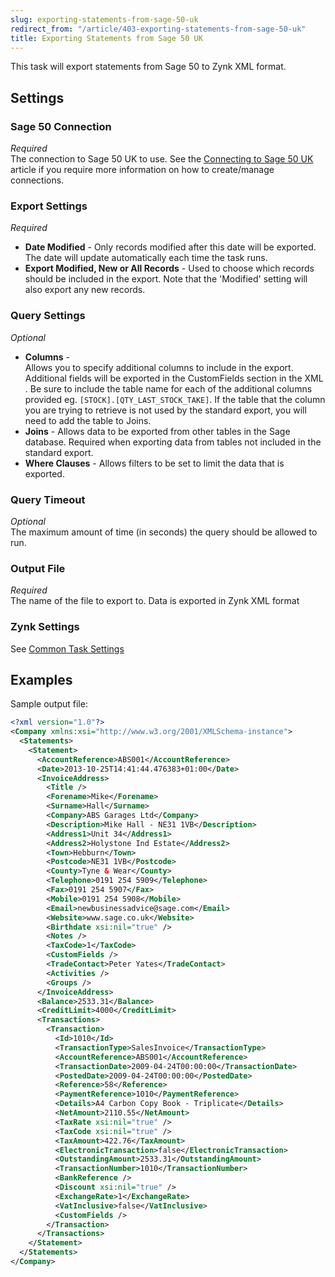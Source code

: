 ```yaml
---
slug: exporting-statements-from-sage-50-uk
redirect_from: "/article/403-exporting-statements-from-sage-50-uk"
title: Exporting Statements from Sage 50 UK
---
```

This task will export statements from Sage 50 to Zynk XML format.

## Settings
### Sage 50 Connection
_Required_  
The connection to Sage 50 UK to use.  See the [Connecting to Sage 50 UK](connecting-to-sage-50-uk) article if you require more information on how to create/manage connections.

### Export Settings
_Required_  

 * **Date Modified** - Only records modified after this date will be exported. The date will update automatically each time the task runs.
 * **Export Modified, New or All Records** - Used to choose which records should be included in the export. Note that the 'Modified' setting will also export any new records.

### Query Settings
_Optional_  

 * **Columns** - Allows you to specify additional columns to include in the export.  Additional fields will be exported in the CustomFields section in the XML.  Be sure to include the table name for each of the additional columns provided eg. `[STOCK].[QTY_LAST_STOCK_TAKE]`.  If the table that the column you are trying to retrieve is not used by the standard export, you will need to add the table to Joins.
 * **Joins** - Allows data to be exported from other tables in the Sage database. Required when exporting data from tables not included in the standard export.
 * **Where Clauses** - Allows filters to be set to limit the data that is exported.

### Query Timeout
_Optional_  
The maximum amount of time (in seconds) the query should be allowed to run.

### Output File
_Required_  
The name of the file to export to. Data is exported in Zynk XML format

### Zynk Settings
See [Common Task Settings](common-task-settings)

## Examples


Sample output file:

```xml
<?xml version="1.0"?>
<Company xmlns:xsi="http://www.w3.org/2001/XMLSchema-instance">
  <Statements>
    <Statement>
      <AccountReference>ABS001</AccountReference>
      <Date>2013-10-25T14:41:44.476383+01:00</Date>
      <InvoiceAddress>
        <Title />
        <Forename>Mike</Forename>
        <Surname>Hall</Surname>
        <Company>ABS Garages Ltd</Company>
        <Description>Mike Hall - NE31 1VB</Description>
        <Address1>Unit 34</Address1>
        <Address2>Holystone Ind Estate</Address2>
        <Town>Hebburn</Town>
        <Postcode>NE31 1VB</Postcode>
        <County>Tyne & Wear</County>
        <Telephone>0191 254 5909</Telephone>
        <Fax>0191 254 5907</Fax>
        <Mobile>0191 254 5908</Mobile>
        <Email>newbusinessadvice@sage.com</Email>
        <Website>www.sage.co.uk</Website>
        <Birthdate xsi:nil="true" />
        <Notes />
        <TaxCode>1</TaxCode>
        <CustomFields />
        <TradeContact>Peter Yates</TradeContact>
        <Activities />
        <Groups />
      </InvoiceAddress>
      <Balance>2533.31</Balance>
      <CreditLimit>4000</CreditLimit>
      <Transactions>
        <Transaction>
          <Id>1010</Id>
          <TransactionType>SalesInvoice</TransactionType>
          <AccountReference>ABS001</AccountReference>
          <TransactionDate>2009-04-24T00:00:00</TransactionDate>
          <PostedDate>2009-04-24T00:00:00</PostedDate>
          <Reference>58</Reference>
          <PaymentReference>1010</PaymentReference>
          <Details>A4 Carbon Copy Book - Triplicate</Details>
          <NetAmount>2110.55</NetAmount>
          <TaxRate xsi:nil="true" />
          <TaxCode xsi:nil="true" />
          <TaxAmount>422.76</TaxAmount>
          <ElectronicTransaction>false</ElectronicTransaction>
          <OutstandingAmount>2533.31</OutstandingAmount>
          <TransactionNumber>1010</TransactionNumber>
          <BankReference />
          <Discount xsi:nil="true" />
          <ExchangeRate>1</ExchangeRate>
          <VatInclusive>false</VatInclusive>
          <CustomFields />
        </Transaction>
      </Transactions>
    </Statement>
  </Statements>
</Company>
```